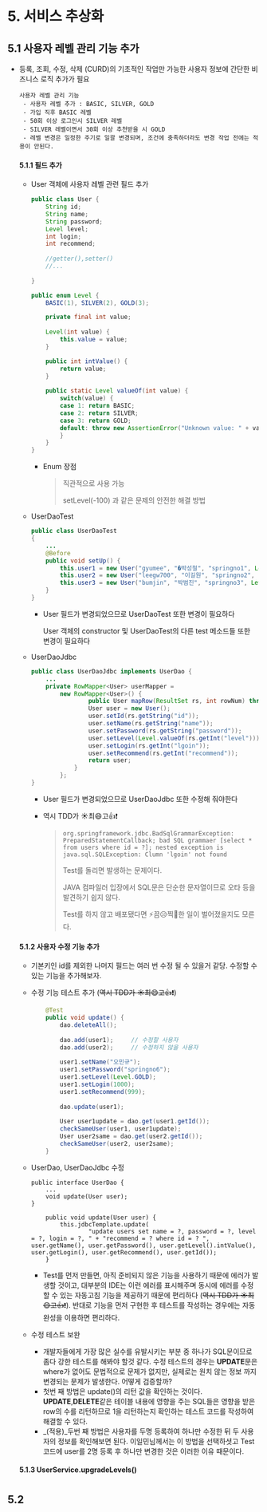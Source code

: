 # 5. 서비스 추상화

## 5.1 사용자 레벨 관리 기능 추가

- 등록, 조회, 수정, 삭제 (CURD)의 기초적인 작업만 가능한 사용자 정보에 간단한 비즈니스 로직 추가가 필요

  ```
  사용자 레벨 관리 기능
   - 사용자 레벨 추가 : BASIC, SILVER, GOLD
   - 가입 직후 BASIC 레벨
   - 50회 이상 로그인시 SILVER 레벨
   - SILVER 레벨이면서 30회 이상 추천받을 시 GOLD
   - 레벨 변경은 일정한 주기로 일괄 변경되며, 조건에 충족하더라도 변경 작업 전에는 적용이 안된다.
  ```

  

  #### 5.1.1 필드 추가

  - User 객체에 사용자 레벨 관련 필드 추가

    ```java
    public class User {
    	String id;
    	String name;
    	String password;
    	Level level;
    	int login;
    	int recommend;
        
        //getter(),setter()
        //...
        
    }
    
    public enum Level {
    	BASIC(1), SILVER(2), GOLD(3);
    
    	private final int value;
    		
    	Level(int value) {
    		this.value = value;
    	}
    
    	public int intValue() {
    		return value;
    	}
    	
    	public static Level valueOf(int value) {
    		switch(value) {
    		case 1: return BASIC;
    		case 2: return SILVER;
    		case 3: return GOLD;
    		default: throw new AssertionError("Unknown value: " + value);
    		}
    	}
    }
    ```

    - Enum 장점

      > 직관적으로 사용 가능
      >
      > setLevel(-100) 과 같은 문제의 안전한 해결 방법

  - UserDaoTest

    ```java
    public class UserDaoTest 
    {
        ...
    	@Before
    	public void setUp() {
    		this.user1 = new User("gyumee", "�박성철", "springno1", Level.BASIC, 1, 0);
    		this.user2 = new User("leegw700", "이길원", "springno2", Level.SILVER, 55, 10);
    		this.user3 = new User("bumjin", "박범진", "springno3", Level.GOLD, 100, 40);
    	}
    }
    ```

    - User 필드가 변경되었으므로 UserDaoTest 또한 변경이 필요하다

      User 객체의 constructor 및 UserDaoTest의 다른 test 메소드들 또한 변경이 필요하다

  - UserDaoJdbc

    ```java
    public class UserDaoJdbc implements UserDao {
    	...
    	private RowMapper<User> userMapper = 
    		new RowMapper<User>() {
    				public User mapRow(ResultSet rs, int rowNum) throws SQLException {
    				User user = new User();
    				user.setId(rs.getString("id"));
    				user.setName(rs.getString("name"));
    				user.setPassword(rs.getString("password"));
    				user.setLevel(Level.valueOf(rs.getInt("level")));
    				user.setLogin(rs.getInt("lgoin"));
    				user.setRecommend(rs.getInt("recommend"));
    				return user;
    			}
    		};
    }
    ```

    - User 필드가 변경되었으므로 UserDaoJdbc 또한 수정해 줘야한다

    - 역시 TDD가  :sunny:최:smile:고:thumbsup::heavy_exclamation_mark:

      > ```
      > org.springframework.jdbc.BadSqlGrammarException: PreparedStatementCallback; bad SQL grammaer [select * from users where id = ?]; nested exception is java.sql.SQLException: Clumn 'lgoin' not found
      > ```
      >
      > Test를 돌리면 발생하는 문제이다.
      >
      > JAVA 컴파일러 입장에서 SQL문은 단순한 문자열이므로 오타 등을 발견하기 쉽지 않다.
      >
      > Test를 하지 않고 배포됐다면 :zap:끔:disappointed_relieved:찍:bug:한 일이 벌어졌을지도 모른다.

  #### 5.1.2 사용자 수정 기능 추가

  - 기본키인 id를 제외한 나머지 필드는 여러 번 수정 될 수 있을거 같당. 수정할 수 있는 기능을 추가해보자.

  - 수정 기능 테스트 추가 (~~역시 TDD가  :sunny:최:smile:고:thumbsup::heavy_exclamation_mark:~~)

    ```java
    	@Test
    	public void update() {
    		dao.deleteAll();
    		
    		dao.add(user1);		// 수정할 사용자
    		dao.add(user2);		// 수정하지 않을 사용자
    		
    		user1.setName("오민규");
    		user1.setPassword("springno6");
    		user1.setLevel(Level.GOLD);
    		user1.setLogin(1000);
    		user1.setRecommend(999);
    		
    		dao.update(user1);
    		
    		User user1update = dao.get(user1.getId());
    		checkSameUser(user1, user1update);
    		User user2same = dao.get(user2.getId());
    		checkSameUser(user2, user2same);
    	}
    ```

  - UserDao, UserDaoJdbc 수정

    ```
    public interface UserDao {
    	...
    	void update(User user);
    }
    ```

    ```
    	public void update(User user) {
    		this.jdbcTemplate.update(
    				"update users set name = ?, password = ?, level = ?, login = ?, " +	"recommend = ? where id = ? ", user.getName(), user.getPassword(), user.getLevel().intValue(), user.getLogin(), user.getRecommend(), user.getId());		
    	}
    ```

    - Test를 먼저 만들면, 아직 준비되지 않은 기능을 사용하기 때문에 에러가 발생할 것이고, 대부분의 IDE는 이런 에러를 표시해주며 동시에 에러를 수정할 수 있는 자동고침 기능을 제공하기 때문에 편리하다 (~~역시 TDD가  :sunny:최:smile:고:thumbsup::heavy_exclamation_mark:~~). 반대로 기능을 먼저 구현한 후 테스트를 작성하는 경우에는 자동 완성을 이용하면 편리하다.

  - 수정 테스트 보완

    - 개발자들에게 가장 많은 실수를 유발시키는 부분 중 하나가 SQL문이므로 좀다 강한 테스트를 해봐야 할것 같다. 수정 테스트의 경우는 **UPDATE**문은 where가 없어도 문법적으로 문제가 없지만, 실제로는 원치 않는 정보 까지 변경되는 문제가 발생한다. 어떻게 검증할까?
    - 첫번 째 방법은 update()의 리턴 값을 확인하는 것이다. **UPDATE**,**DELETE**같은 테이블 내용에 영향을 주는 SQL들은 영향을 받은 row의 수를 리턴하므로 1을 리턴하는지 확인하는 테스트 코드를 작성하여 해결할 수 있다.
    - _(적용)_두번 째 방법은 사용자를 두명 등록하여 하나만 수정한 뒤 두 사용자의 정보를 확인해보면 된다. 이일민님께서는 이 방법을 선택하셧고 Test 코드에 user를 2명 등록 후 하나만 변경한 것은 이러한 이유 때문이다.

  #### 5.1.3 UserService.upgradeLevels()

  

# 

## 5.2 
